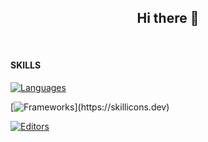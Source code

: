 <h2 align="center">
  Hi there 👋
</h2>

<br>

#### SKILLS

[![Languages](https://skillicons.dev/icons?i=c,java,ruby,js,html,css)](https://skillicons.dev)

[![Frameworks](https://skillicons.dev/icons?i=react,rails,)](https://skillicons.dev)

[![Editors](https://skillicons.dev/icons?i=neovim,vscode,androidstudio)](https://skillicons.dev)
